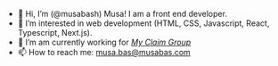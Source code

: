 - 👋 Hi, I’m (@musabash) Musa! I am a front end developer.
- 👀 I’m interested in web development (HTML, CSS, Javascript, React, Typescript, Next.js).
- 🌱 I’m am currently working for *[My Claim Group](https://myclaimgroup.co.uk/)*
- 📫 How to reach me: musa.bas@musabas.com

<!---
musabash/musabash is a ✨ special ✨ repository because its `README.md` (this file) appears on your GitHub profile.
You can click the Preview link to take a look at your changes.
--->
